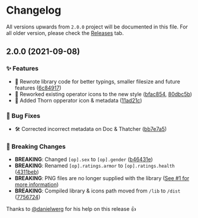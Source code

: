 # Changelog

All versions upwards from `2.0.0` project will be documented in this file. For all older version, please check the [Releases](https://github.com/marcopixel/r6operators/releases/) tab.

## 2.0.0 (2021-09-08)

### ✨ Features

- 📝 Rewrote library code for better typings, smaller filesize and future features ([6c84917](https://github.com/marcopixel/r6operators/commit/6c8491729761d3929a55597b655f41d091cce0ec))
- 🎨 Reworked existing operator icons to the new style ([bfac854](https://github.com/marcopixel/r6operators/commit/bfac85442b01429553996428659bae1eee87ffb6), [80dbc5b](https://github.com/marcopixel/r6operators/commit/80dbc5b577449bf39dc50175115fb86c7aa410ea))
- 🌟 Added Thorn opperator icon & metadata ([11ad21c](https://github.com/marcopixel/r6operators/commit/11ad21c2ae109c867203bc5782cf6bb3804cfb8f))

### 🐛 Bug Fixes

- 🛠 Corrected incorrect metadata on Doc & Thatcher ([bb7e7a5](https://github.com/marcopixel/r6operators/commit/bb7e7a5d185026dfddb24f58da01295f123fa52a))

### 🚨 Breaking Changes

- **BREAKING**: Changed `[op].sex` to `[op].gender` ([b46431e](https://github.com/marcopixel/r6operators/commit/b46431e2e2181083c120948161fe91c77e4fc4cf))
- **BREAKING**: Renamed `[op].ratings.armor` to `[op].ratings.health` ([4311beb](https://github.com/marcopixel/r6operators/commit/4311beb57cc80ae2562631c83e6d6bbf2bad2b0a))
- **BREAKING**: PNG files are no longer supplied with the library ([See #1 for more information](https://github.com/marcopixel/r6operators/issues/1#issuecomment-861881904))
- **BREAKING**: Compiled library & icons path moved from `/lib` to `/dist` ([7756724](https://github.com/marcopixel/r6operators/commit/7756724e0f2d56cf7cc8521da8727c0804af06da))

Thanks to [@danielwerg](https://github.com/danielwerg) for his help on this release 👍
